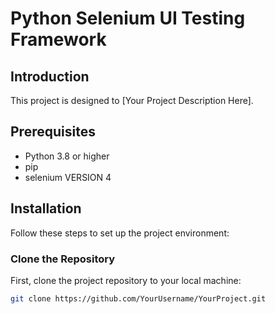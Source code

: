 # Python Selenium UI Testing Framework

## Introduction

This project is designed to [Your Project Description Here].

## Prerequisites

- Python 3.8 or higher
- pip
- selenium VERSION 4

## Installation

Follow these steps to set up the project environment:

### Clone the Repository

First, clone the project repository to your local machine:

```bash
git clone https://github.com/YourUsername/YourProject.git
